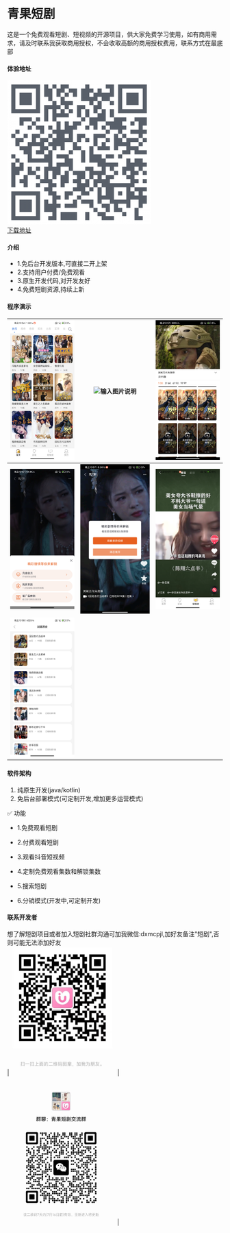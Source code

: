 # 青果短剧  
这是一个免费观看短剧、短视频的开源项目，供大家免费学习使用，如有商用需求，请及时联系我获取商用授权，不会收取高额的商用授权费用，联系方式在最底部

#### 体验地址
![输入图片说明](imgs/QRCode_336.png)  
[下载地址](https://www.pgyer.com/v1AgFH)

#### 介绍

- 1.免后台开发版本,可直接二开上架
- 2.支持用户付费/免费观看
- 3.原生开发代码,对开发友好
- 4.免费短剧资源,持续上新


#### 程序演示
| ![输入图片说明](imgs/Screenshot_20240414_225543.png)  |   ![输入图片说明](imgs/Screenshot_20240414_225649.png)  |  ![输入图片说明](imgs/Screenshot_20240414_225706.png) |
|---|---|---|
| ![输入图片说明](imgs/Screenshot_20240414_225716.png)  |  ![输入图片说明](imgs/Screenshot_20240414_225724.png)   |  ![输入图片说明](imgs/Screenshot_20240414_225743.png) |
| ![输入图片说明](imgs/Screenshot_20240414_225803.png)  |   |   |

#### 软件架构

1.	纯原生开发(java/kotlin)
2.	免后台部署模式(可定制开发,增加更多运营模式)


✅ 功能

- 1.免费观看短剧

- 2.付费观看短剧

- 3.观看抖音短视频

- 4.定制免费观看集数和解锁集数

- 5.搜索短剧

- 6.分销模式(开发中,可定制开发)



#### 联系开发者
想了解短剧项目或者加入短剧社群沟通可加我微信:dxmcpjl,加好友备注"短剧",否则可能无法添加好友  
| ![输入图片说明](imgs/1720511856940.png)  |   ![输入图片说明](imgs/1720511964570.png)  |
